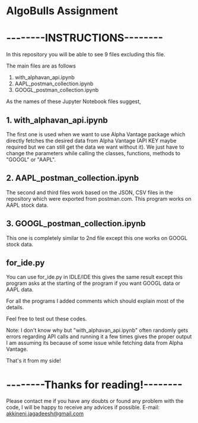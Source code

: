# AlgoBulls Assignment

# --------INSTRUCTIONS--------

In this repository you will be able to see 9 files
excluding this file.

The main files are as follows
1. with_alphavan_api.ipynb
2. AAPL_postman_collection.ipynb
3. GOOGL_postman_collection.ipynb

As the names of these Jupyter Notebook files suggest,
## 1. with_alphavan_api.ipynb
The first one is used when we want to use Alpha Vantage package
which directly fetches the desired data from Alpha Vantage
(API KEY maybe required but we can still get the data we want without it).
We just have to change the parameters while calling the classes, functions,
methods to "GOOGL" or "AAPL".

## 2. AAPL_postman_collection.ipynb
The second and third files work based on the JSON, CSV files in
the repository which were exported from postman.com. This program
works on AAPL stock data.

## 3. GOOGL_postman_collection.ipynb
This one is completely similar to 2nd file except this one works on 
GOOGL stock data.

## for_ide.py
You can use for_ide.py in IDLE/IDE this gives the same result except
this program asks at the starting of the program if you want GOOGL data
or AAPL data.

For all the programs I added comments which should explain most of the details.

Feel free to test out these codes.

Note:
I don't know why but "with_alphavan_api.ipynb" often randomly gets 
errors regarding API calls and running it a few times gives the
proper output I am assuming its because of some issue while fetching
data from Alpha Vantage.

That's it from my side!

# --------Thanks for reading!--------

Please contact me if you have any doubts or found any problem with the code, I will be happy to receive any advices if possible.
E-mail: akkineni.jagadeesh@gmail.com
